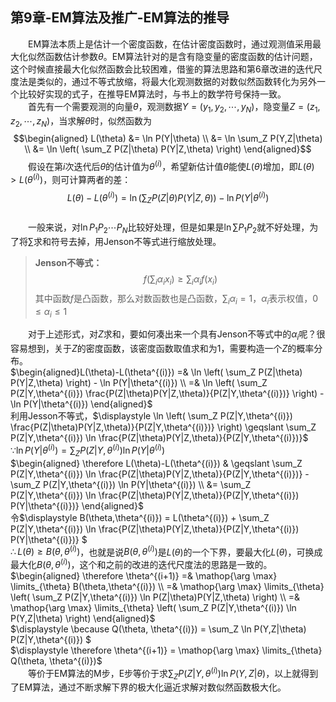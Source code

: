 ﻿## 第9章-EM算法及推广-EM算法的推导

&emsp;&emsp;EM算法本质上是估计一个密度函数，在估计密度函数时，通过观测值采用最大化似然函数估计参数$\theta$。EM算法针对的是含有隐变量的密度函数的估计问题，这个时候直接最大化似然函数会比较困难，借鉴的算法思路和第6章改进的迭代尺度法是类似的，通过不等式放缩，将最大化观测数据的对数似然函数转化为另外一个比较好实现的式子，在推导EM算法时，与书上的数学符号保持一致。  
&emsp;&emsp;首先有一个需要观测的向量$\theta$，观测数据$Y=(y_1,y_2,\cdots,y_N)$，隐变量$Z=(z_1,z_2,\cdots,z_N)$，当求解$\theta$时，似然函数为$$\begin{aligned} L(\theta)
&= \ln P(Y|\theta) \\
&= \ln \sum_Z P(Y,Z|\theta) \\
&= \ln \left( \sum_Z P(Z|\theta) P(Y|Z,\theta) \right)
\end{aligned}$$&emsp;&emsp;假设在第$i$次迭代后$\theta$的估计值为$\theta^{(i)}$，希望新估计值$\theta$能使$L(\theta)$增加，即$L(\theta) > L(\theta^{(i)})$，则可计算两者的差：  
$$L(\theta)-L(\theta^{(i)}) 
= \ln \left( \sum_Z P(Z|\theta) P(Y|Z,\theta) \right) - \ln P(Y|\theta^{(i)})$$  
&emsp;&emsp;一般来说，对$\ln P_1 P_2 \cdots P_N$比较好处理，但是如果是$\ln \sum P_1 P_2$就不好处理，为了将$\sum$求和符号去掉，用Jenson不等式进行缩放处理。 

> **Jenson不等式：** $$f(\sum_i \alpha_i x_i) \geqslant \sum_i \alpha_i f(x_i)$$其中函数$f$是凸函数，那么对数函数也是凸函数，$\displaystyle \sum_i \alpha_i = 1$，$\alpha_i$表示权值，$0 \leqslant \alpha_i \leqslant 1$

&emsp;&emsp;对于上述形式，对$Z$求和，要如何凑出来一个具有Jenson不等式中的$\alpha_i$呢？很容易想到，关于$Z$的密度函数，该密度函数取值求和为1，需要构造一个$Z$的概率分布。  
$\begin{aligned}L(\theta)-L(\theta^{(i)}) 
=& \ln \left( \sum_Z P(Z|\theta) P(Y|Z,\theta) \right) - \ln P(Y|\theta^{(i)}) \\
=& \ln \left( \sum_Z P(Z|Y,\theta^{(i)}) \frac{P(Z|\theta)P(Y|Z,\theta)}{P(Z|Y,\theta^{(i)})}  \right) - \ln P(Y|\theta^{(i)}) 
\end{aligned}$  
利用Jesson不等式，$\displaystyle \ln \left( \sum_Z P(Z|Y,\theta^{(i)}) \frac{P(Z|\theta)P(Y|Z,\theta)}{P(Z|Y,\theta^{(i)})}  \right) \geqslant \sum_Z P(Z|Y,\theta^{(i)}) \ln \frac{P(Z|\theta)P(Y|Z,\theta)}{P(Z|Y,\theta^{(i)})}$  
$\displaystyle \because \ln P(Y|\theta^{(i)}) = \sum_Z P(Z|Y,\theta^{(i)}) \ln P(Y|\theta^{(i)})$  
$\begin{aligned} \therefore L(\theta)-L(\theta^{(i)}) 
& \geqslant \sum_Z P(Z|Y,\theta^{(i)}) \ln \frac{P(Z|\theta)P(Y|Z,\theta)}{P(Z|Y,\theta^{(i)})} - \sum_Z P(Z|Y,\theta^{(i)}) \ln P(Y|\theta^{(i)}) \\
&= \sum_Z P(Z|Y,\theta^{(i)}) \ln \frac{P(Z|\theta)P(Y|Z,\theta)}{P(Z|Y,\theta^{(i)}) P(Y|\theta^{(i)})}
\end{aligned}$  
令$\displaystyle B(\theta,\theta^{(i)}) = L(\theta^{(i)}) + \sum_Z P(Z|Y,\theta^{(i)}) \ln \frac{P(Z|\theta)P(Y|Z,\theta)}{P(Z|Y,\theta^{(i)}) P(Y|\theta^{(i)})} $  
$\therefore L(\theta) \geqslant B(\theta,\theta^{(i)})$，也就是说$B(\theta,\theta^{(i)})$是$L(\theta)$的一个下界，要最大化$L(\theta)$，可换成最大化$B(\theta,\theta^{(i)})$，这个和之前的改进的迭代尺度法的思路是一致的。  
$\begin{aligned} \therefore \theta^{(i+1)} 
=& \mathop{\arg \max} \limits_{\theta} B(\theta,\theta^{(i)})  \\
=& \mathop{\arg \max} \limits_{\theta} \left( \sum_Z P(Z|Y,\theta^{(i)}) \ln P(Z|\theta)P(Y|Z,\theta) \right) \\
=& \mathop{\arg \max} \limits_{\theta} \left( \sum_Z P(Z|Y,\theta^{(i)}) \ln P(Y,Z|\theta) \right) 
\end{aligned}$  
$\displaystyle \because Q(\theta, \theta^{(i)}) = \sum_Z \ln P(Y,Z|\theta) P(Z|Y,\theta^{(i)}) $  
$\displaystyle \therefore \theta^{(i+1)} = \mathop{\arg \max} \limits_{\theta} Q(\theta, \theta^{(i)})$  
&emsp;&emsp;等价于EM算法的M步，E步等价于求$\displaystyle \sum_Z P(Z|Y,\theta^{(i)}) \ln P(Y,Z|\theta)$，以上就得到了EM算法，通过不断求解下界的极大化逼近求解对数似然函数极大化。